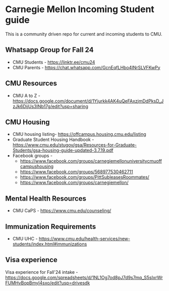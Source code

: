 # Carnegie Mellon Incoming Student guide
This is a community driven repo for current and incoming students to CMU. 

## Whatsapp Group for Fall 24
* CMU Students - https://linktr.ee/cmu24
* CMU Parents - https://chat.whatsapp.com/GcnEqfLHbo4INrSLVFKwPy

## CMU Resources 
* CMU A to Z - https://docs.google.com/document/d/1Yjurkk4AK4uQeFAxzjmDdPksD_JzJk6DijUs3INb17g/edit?usp=sharing

## CMU Housing 
* CMU housing listing- https://offcampus.housing.cmu.edu/listing
* Graduate Student Housing Handbook - https://www.cmu.edu/stugov/gsa/Resources-for-Graduate-Students/gsa-housing-guide-updated-3.7.19.pdf
* Facebook groups - 
  - https://www.facebook.com/groups/carnegiemellonuniversitycmuoffcampushousing
  - https://www.facebook.com/groups/568977530462711
  - https://www.facebook.com/groups/PittSubleasesRoommates/
  - https://www.facebook.com/groups/carnegiemellon/    

## Mental Health Resources
* CMU CaPS - https://www.cmu.edu/counseling/

## Immunization Requirements
* CMU UHC - https://www.cmu.edu/health-services/new-students/index.html#immunizations 

## Visa experience

Visa experience for Fall'24 intake - https://docs.google.com/spreadsheets/d/1NL1Og7od8pJ7d9s7mq_S5sIxrWrFUMHvBopBmyI4sxo/edit?usp=drivesdk
